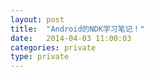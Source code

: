 ```yaml
---
layout: post
title:  "Android的NDK学习笔记！"
date:   2014-04-03 11:00:03
categories: private
type: private
---
```


